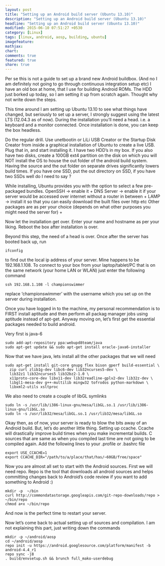 ```yaml
---
layout: post
title: "Setting up an Android build server (Ubuntu 13.10)"
description: "Setting up an Android build server (Ubuntu 13.10)"
headline: "Setting up an Android build server (Ubuntu 13.10)"
modified: 2015-06-10 07:51:27 +0530
category: [Linux]
tags: [linux, android, aosp, building, ubuntu]
imagefeature: 
mathjax: 
chart: 
comments: true
featured: true
share: true
---
```

Per se this is not a guide to set up a brand new Android buildbox. (And no I am definitely not going to go through continuous integration setup etc)
I have an old box at home, that I use for building Android ROMs. The HDD just borked up today, so I am setting it up from scratch again. Thought why not write down the steps.

This time around I am setting up Ubuntu 13.10 to see what things have changed, but seriously to set up a server, I strongly suggest using the latest LTS (12.04.3 as of now). During the installation you’ll need a head. i.e. a keyboard and a monitor connected. Once installation is done, you can keep the box headless.

Do the regular drill. Use unetbootin or LiLi USB Creator or the Startup Disk Creator from inside a graphical installation of Ubuntu to create a live USB. Plug that in, and start installing it.
I have two HDD’s in my box. If you also have two disks, create a 100GB ext4 partition on the disk on which you will NOT install the OS to house the out folder of the android build system. Having the source and the out folder on separate drives significantly lowers build times. If you have one SSD, put the out directory on SSD, if you have two SSDs well do I need to say ?

While installing, Ubuntu provides you with the option to select a few pre-packaged bundles.
OpenSSH -> enable it   +
DNS Server -> enable it if your server would be accessed over internet without a router in between   +
LAMP -> install it so that you can easily download the built files over http etc
Other packages are as per your choice (depends on what other purposes you might need the server for) +

Now let the installation get over. Enter your name and hostname as per your liking. Reboot the box after installation is over.

Beyond this step, the need of a head is over. Once after the server has booted back up, run

```shell
ifconfig  
```

to find out the local ip address of your server. Mine happens to be 192.168.1.108. To connect to your box from your laptop/tablet/PC that is on the same network (your home LAN or WLAN) just enter the following command

```shell
ssh 192.168.1.108 -l championswimmer   
```

replace ‘championswimmer’ with the username which you set up on the server during installation.

Once you have logged in to the machine, my personal recommendation is to FIRST install aptitude and then perform all packag manager jobs using aptitude instead of apt-get.
Anyway moving on, let’s first get the essential packages needed to build android.

Very first is java-6

```shell
sudo add-apt-repository ppa:webupd8team/java   
sudo apt-get update && sudo apt-get install oracle-java6-installer   
```

Now that we have java, lets install all the other packages that we will need

```shell
sudo apt-get install git-core gnupg flex bison gperf build-essential \    
  zip curl zlib1g-dev libc6-dev lib32ncurses5-dev \     
  lib32z1 lib32ncurses5 lib32bz2-1.0 \     
  x11proto-core-dev libx11-dev lib32readline-gplv2-dev lib32z-dev \     
  libgl1-mesa-dev g++-multilib mingw32 tofrodos python-markdown \    
  libxml2-utils xsltproc    
```

We also need to create a couple of libGL symlinks

```shell
sudo ln -s /usr/lib/i386-linux-gnu/mesa/libGL.so.1 /usr/lib/i386-linux-gnu/libGL.so    
sudo ln -s /usr/lib32/mesa/libGL.so.1 /usr/lib32/mesa/libGL.so    
```

Okay then, as of now, your server is ready to blow the bits away of an Android build. But, let’s do another little thing. Setting up ccache. Ccache will drastically improve build times when you make incremental builds. C sources that are same as when you compiled last time are not going to be compiled again.
Add the following lines to your .profile or .bashrc file

```shell
export USE_CCACHE=1   
export CCACHE_DIR="/path/to/a/place/that/has/~60GB/free/space"   
```

Now you are almost all set to start with the Android sources. First we will need repo. Repo is the tool that downloads all android sources and helps committing changes back to Android’s code review if you want to add something to Android :)

```shell
mkdir -p  ~/bin    
curl http://commondatastorage.googleapis.com/git-repo-downloads/repo > ~/bin/repo    
chmod a+x ~/bin/repo
```

And now is the perfect time to restart your server.

Now let’s come back to actual setting up of sources and compilation. I am not explaining this part, just writing down the commands

```shell    
mkdir -p ~/android/aosp      
cd ~/android/aosp     
repo init -u https://android.googlesource.com/platform/manifest -b android-4.4_r1    
repo sync -j8    
. build/envsetup.sh && brunch full_mako-userdebug     
```
